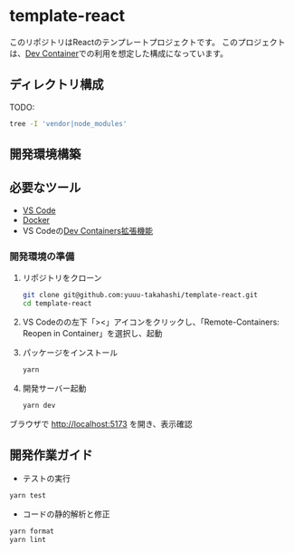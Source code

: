 # template-react

このリポジトリはReactのテンプレートプロジェクトです。
このプロジェクトは、[Dev Container](https://code.visualstudio.com/docs/devcontainers/containers)での利用を想定した構成になっています。

## ディレクトリ構成

TODO:
```bash
tree -I 'vendor|node_modules'
```

## 開発環境構築

## 必要なツール

- [VS Code](https://code.visualstudio.com/)
- [Docker](https://www.docker.com/ja-jp/)
- VS Codeの[Dev Containers拡張機能](https://marketplace.visualstudio.com/items?itemName=ms-vscode-remote.remote-containers)

### 開発環境の準備

1. リポジトリをクローン

   ```bash
   git clone git@github.com:yuuu-takahashi/template-react.git
   cd template-react
   ```

3. VS Codeのの左下「><」アイコンをクリックし、「Remote-Containers: Reopen in Container」を選択し、起動

4. パッケージをインストール

   ```bash
   yarn
   ```

5. 開発サーバー起動

   ```bash
   yarn dev
   ```

ブラウザで <http://localhost:5173> を開き、表示確認

## 開発作業ガイド

- テストの実行

```bash
yarn test
```

- コードの静的解析と修正

```bash
yarn format
yarn lint
```
